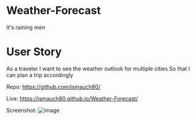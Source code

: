 # Weather-Forecast
It's raining men

# User Story
As a traveler
I want to see the weather outlook for multiple cities
So that I can plan a trip accordingly


Repo:	https://github.com/jsmauch80/

Live: 	https://jsmauch80.github.io/Weather-Forecast/

Screenshot:	![image](https://github.com/jsmauch80/)
